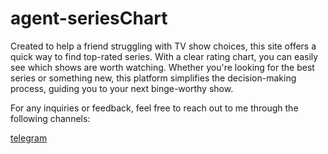 # agent-seriesChart
Created to help a friend struggling with TV show choices, this site offers a quick way to find top-rated series. With a clear rating chart, you can easily see which shows are worth watching. Whether you're looking for the best series or something new, this platform simplifies the decision-making process, guiding you to your next binge-worthy show.



For any inquiries or feedback, feel free to reach out to me through the following channels:

[telegram](http://t.me//eliashabibhamid)
